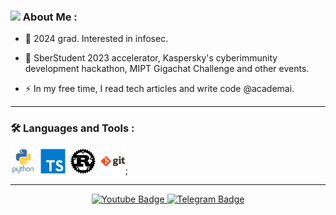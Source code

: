 ### <img src="https://media.giphy.com/media/WUlplcMpOCEmTGBtBW/giphy.gif" width="30"> About Me :
- :telescope: 2024 grad. Interested in infosec.

- :seedling: SberStudent 2023 accelerator, Kaspersky's cyberimmunity development hackathon, MIPT Gigachat Challenge and other events.

- :zap: In my free time, I read tech articles and write code @academai.

---

### :hammer_and_wrench: Languages and Tools :
<div>
  <img src="https://github.com/devicons/devicon/blob/master/icons/python/python-original-wordmark.svg"  title="Python" alt="Python" width="40" height="40"/>&nbsp;
  <img src="https://github.com/devicons/devicon/blob/master/icons/typescript/typescript-original.svg" title="TypeScript" alt="TypeScript" width="40" height="40"/>&nbsp;
  <img src="https://github.com/devicons/devicon/blob/master/icons/rust/rust-original.svg" title="Rust" alt="Rust" width="40" height="40"/>&nbsp;
  <img src="https://github.com/devicons/devicon/blob/master/icons/git/git-original-wordmark.svg" title="Git" **alt="Git" width="40" height="40"/>;
</div>



---

<div align="center" id="badges">
  <a href="https://www.youtube.com/channel/UCPID8_zgEIlsvyIQlR8LVPw">
  <img src="https://img.shields.io/badge/YouTube-red?style=for-the-badge&logo=youtube&logoColor=white" alt="Youtube Badge"/>
  </a>
  <a href="https://t.me/soitends">
  <img src="https://img.shields.io/badge/Telegram-blue?style=for-the-badge&logo=telegram&logoColor=white" alt="Telegram Badge"/>
   </a>
</div>

<div align="center" id = "view_count">
<img src="https://komarev.com/ghpvc/?username=ArsenKakasyan&style=flat-square&color=blue" alt=""/>
</div>

<!--START_SECTION:waka-->
<!--END_SECTION:waka-->
